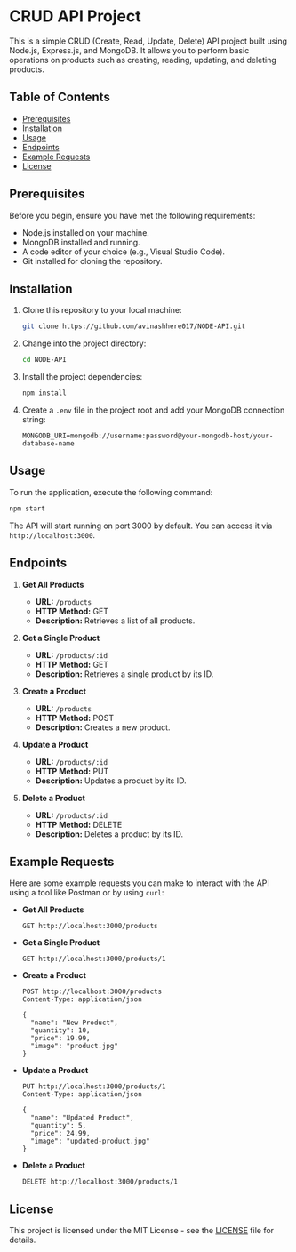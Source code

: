 # CRUD API Project

This is a simple CRUD (Create, Read, Update, Delete) API project built using Node.js, Express.js, and MongoDB. It allows you to perform basic operations on products such as creating, reading, updating, and deleting products.

## Table of Contents
- [Prerequisites](#prerequisites)
- [Installation](#installation)
- [Usage](#usage)
- [Endpoints](#endpoints)
- [Example Requests](#example-requests)
- [License](#license)

## Prerequisites

Before you begin, ensure you have met the following requirements:
- Node.js installed on your machine.
- MongoDB installed and running.
- A code editor of your choice (e.g., Visual Studio Code).
- Git installed for cloning the repository.

## Installation

1. Clone this repository to your local machine:

    ```bash
    git clone https://github.com/avinashhere017/NODE-API.git
    ```

2. Change into the project directory:

    ```bash
    cd NODE-API
    ```

3. Install the project dependencies:

    ```bash
    npm install
    ```

4. Create a `.env` file in the project root and add your MongoDB connection string:

    ```env
    MONGODB_URI=mongodb://username:password@your-mongodb-host/your-database-name
    ```

## Usage

To run the application, execute the following command:

```bash
npm start
```
The API will start running on port 3000 by default. 
You can access it via `http://localhost:3000`.

## Endpoints

1. **Get All Products**
    - **URL:** `/products`
    - **HTTP Method:** GET
    - **Description:** Retrieves a list of all products.

2. **Get a Single Product**
    - **URL:** `/products/:id`
    - **HTTP Method:** GET
    - **Description:** Retrieves a single product by its ID.

3. **Create a Product**
    - **URL:** `/products`
    - **HTTP Method:** POST
    - **Description:** Creates a new product.

4. **Update a Product**
    - **URL:** `/products/:id`
    - **HTTP Method:** PUT
    - **Description:** Updates a product by its ID.

5. **Delete a Product**
    - **URL:** `/products/:id`
    - **HTTP Method:** DELETE
    - **Description:** Deletes a product by its ID.

## Example Requests

Here are some example requests you can make to interact with the API using a tool like Postman or by using `curl`:

- **Get All Products**
    ```http
    GET http://localhost:3000/products
    ```

- **Get a Single Product**
    ```http
    GET http://localhost:3000/products/1
    ```

- **Create a Product**
    ```http
    POST http://localhost:3000/products
    Content-Type: application/json

    {
      "name": "New Product",
      "quantity": 10,
      "price": 19.99,
      "image": "product.jpg"
    }
    ```

- **Update a Product**
    ```http
    PUT http://localhost:3000/products/1
    Content-Type: application/json

    {
      "name": "Updated Product",
      "quantity": 5,
      "price": 24.99,
      "image": "updated-product.jpg"
    }
    ```

- **Delete a Product**
    ```http
    DELETE http://localhost:3000/products/1
    ```

## License

This project is licensed under the MIT License - see the [LICENSE](LICENSE) file for details.

